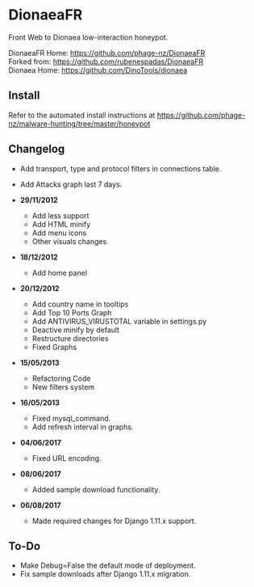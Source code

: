 DionaeaFR
=========

Front Web to Dionaea low-interaction honeypot.  

DionaeaFR Home: https://github.com/phage-nz/DionaeaFR  
Forked from: https://github.com/rubenespadas/DionaeaFR  
Dionaea Home: https://github.com/DinoTools/dionaea  

## Install ##

  Refer to the automated install instructions at https://github.com/phage-nz/malware-hunting/tree/master/honeypot

## Changelog ##

  - Add transport, type and protocol filters in connections table.
  - Add Attacks graph last 7 days.
  
  - **29/11/2012**
	- Add less support
	- Add HTML minify
	- Add menu icons
	- Other visuals changes
	
  - **18/12/2012**  
	- Add home panel

  - **20/12/2012**  
	- Add country name in tooltips
	- Add Top 10 Ports Graph
	- Add ANTIVIRUS_VIRUSTOTAL variable in settings.py
	- Deactive minify by default
	- Restructure directories
	- Fixed Graphs
  
  - **15/05/2013**
    - Refactoring Code
	- New filters system

  - **16/05/2013**  
    - Fixed mysql_command.
    - Add refresh interval in graphs.

  - **04/06/2017**  
    - Fixed URL encoding.

  - **08/06/2017**  
    - Added sample download functionality.
    
  - **06/08/2017**  
    - Made required changes for Django 1.11.x support.

## To-Do ##

  - Make Debug=False the default mode of deployment.
  - Fix sample downloads after Django 1.11.x migration.

